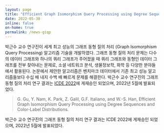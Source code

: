 ```yaml
---
layout: page
title: "Efficient Graph Isomorphism Query Processing using Degree Sequences and Color-Label Distributions – ICDE 2022에 논문 게재"
date: 2022-05-30
inline: false
on-home: true
permalink: /news-giqp
---
```


박근수 교수 연구진이 세계 최고 성능의 그래프 동형 질의 처리 (Graph Isomorphism Query Processing) 알고리즘 기술을 개발하였다. 그래프 동형 질의 처리 문제는 다수의 데이터 그래프와 하나의 쿼리 그래프가 주어졌을 때 쿼리 그래프와 동형인 데이터 그래프를 전부 찾아내는 문제로, 소셜 네트워크 분석, 생물정보학, 화학 등 다양한 분야들에서 활용된다. 논문에서 제안한 알고리즘은 벤치마크 데이터에서 기존 최고 성능 알고리즘들보다 수십 배 내지 수백 배 빠르게 문제를 해결한다.
박근수 교수 연구진의 그래프 동형 질의 처리 연구 결과는 <a rel="noreferrer noopener" href="https://icde2022.ieeecomputer.my/" target="_blank">ICDE 2022</a>에 게재승인 되었으며, 2022년 5월에 발표되었다.

> G. Gu, Y. Nam, K. Park, Z. Galil, G.F. Italiano, and W.-S. Han, Efficient Graph Isomorphism Query Processing using Degree Sequences and Color-Label Distributions.

박근수 교수 연구진의 그래프 동형 질의 처리 연구 결과는 ICDE 2022에 게재승인 되었으며, 2022년 5월에 발표되었다.